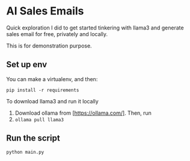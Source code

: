 # AI Sales Emails

Quick exploration I did to get started tinkering with llama3 and generate sales email for free, privately and locally.

This is for demonstration purpose.

## Set up env

You can make a virtualenv, and then:

`
pip install -r requirements 
`

To download llama3 and run it locally

1. Download ollama from [https://ollama.com/]. Then, run
2. `ollama pull llama3`

## Run the script

`
python main.py
`
